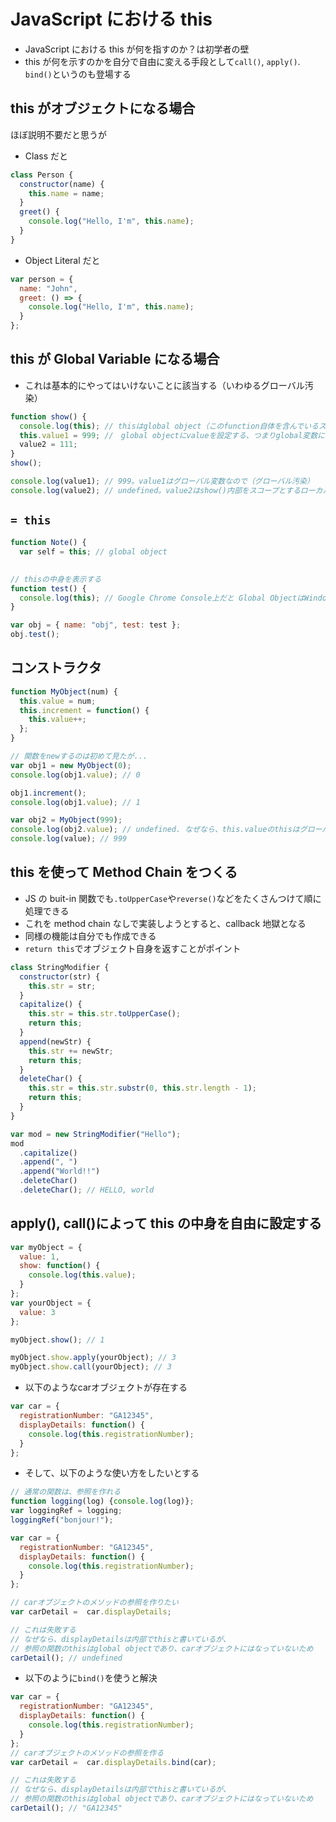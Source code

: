 # JavaScript における this

- JavaScript における this が何を指すのか？は初学者の壁
- this が何を示すのかを自分で自由に変える手段として`call()`, `apply()`. `bind()`というのも登場する

## this がオブジェクトになる場合

ほぼ説明不要だと思うが

- Class だと

```js
class Person {
  constructor(name) {
    this.name = name;
  }
  greet() {
    console.log("Hello, I'm", this.name);
  }
}
```

- Object Literal だと

```js
var person = {
  name: "John",
  greet: () => {
    console.log("Hello, I'm", this.name);
  }
};
```

## this が Global Variable になる場合

- これは基本的にやってはいけないことに該当する（いわゆるグローバル汚染）

```js
function show() {
  console.log(this); // thisはglobal object（このfunction自体を含んでいるスコープ）を指す
  this.value1 = 999; //　global objectにvalueを設定する、つまりglobal変数になっている
  value2 = 111;
}
show();

console.log(value1); // 999。value1はグローバル変数なので（グローバル汚染）
console.log(value2); // undefined。value2はshow()内部をスコープとするローカル変数なので
```

## `= this`

```js
function Note() {
  var self = this; // global object
```

##

```js
// thisの中身を表示する
function test() {
  console.log(this); // Google Chrome Console上だと Global ObjectはWindow Object
}

var obj = { name: "obj", test: test };
obj.test();
```

## コンストラクタ

```js
function MyObject(num) {
  this.value = num;
  this.increment = function() {
    this.value++;
  };
}

// 関数をnewするのは初めて見たが...
var obj1 = new MyObject(0);
console.log(obj1.value); // 0

obj1.increment();
console.log(obj1.value); // 1

var obj2 = MyObject(999);
console.log(obj2.value); // undefined. なぜなら、this.valueのthisはグローバルオブジェクトなので、this.valueはobj2のメンバではなくグローバル変数となる
console.log(value); // 999
```

## this を使って Method Chain をつくる

- JS の buit-in 関数でも`.toUpperCase`や`reverse()`などをたくさんつけて順に処理できる
- これを method chain なしで実装しようとすると、callback 地獄となる
- 同様の機能は自分でも作成できる
- `return this`でオブジェクト自身を返すことがポイント

```js
class StringModifier {
  constructor(str) {
    this.str = str;
  }
  capitalize() {
    this.str = this.str.toUpperCase();
    return this;
  }
  append(newStr) {
    this.str += newStr;
    return this;
  }
  deleteChar() {
    this.str = this.str.substr(0, this.str.length - 1);
    return this;
  }
}

var mod = new StringModifier("Hello");
mod
  .capitalize()
  .append(", ")
  .append("World!!")
  .deleteChar()
  .deleteChar(); // HELLO, world
```

## apply(), call()によって this の中身を自由に設定する

```js
var myObject = {
  value: 1,
  show: function() {
    console.log(this.value);
  }
};
var yourObject = {
  value: 3
};

myObject.show(); // 1

myObject.show.apply(yourObject); // 3
myObject.show.call(yourObject); // 3
```

- 以下のようなcarオブジェクトが存在する

```js
var car = {
  registrationNumber: "GA12345",
  displayDetails: function() {
    console.log(this.registrationNumber);
  }
};
```

- そして、以下のような使い方をしたいとする

```js
// 通常の関数は、参照を作れる
function logging(log) {console.log(log)};
var loggingRef = logging;
loggingRef("bonjour!");

var car = {
  registrationNumber: "GA12345",
  displayDetails: function() {
    console.log(this.registrationNumber);
  }
};

// carオブジェクトのメソッドの参照を作りたい
var carDetail =  car.displayDetails;

// これは失敗する
// なぜなら、displayDetailsは内部でthisと書いているが、
// 参照の関数のthisはglobal objectであり、carオブジェクトにはなっていないため
carDetail(); // undefined

```

- 以下のように`bind()`を使うと解決

```js
var car = {
  registrationNumber: "GA12345",
  displayDetails: function() {
    console.log(this.registrationNumber);
  }
};
// carオブジェクトのメソッドの参照を作る
var carDetail =  car.displayDetails.bind(car);

// これは失敗する
// なぜなら、displayDetailsは内部でthisと書いているが、
// 参照の関数のthisはglobal objectであり、carオブジェクトにはなっていないため
carDetail(); // "GA12345"

```